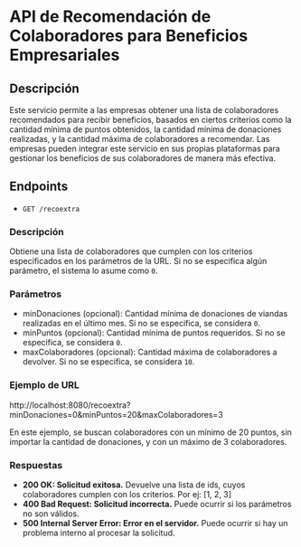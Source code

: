 # API de Recomendación de Colaboradores para Beneficios Empresariales
## Descripción
Este servicio permite a las empresas obtener una lista de colaboradores recomendados para recibir beneficios, basados en ciertos criterios como la cantidad mínima de puntos obtenidos, la cantidad mínima de donaciones realizadas, y la cantidad máxima de colaboradores a recomendar.
Las empresas pueden integrar este servicio en sus propias plataformas para gestionar los beneficios de sus colaboradores de manera más efectiva.

## Endpoints
- `GET /recoextra`
### Descripción
Obtiene una lista de colaboradores que cumplen con los criterios especificados en los parámetros de la URL. Si no se especifica algún parámetro, el sistema lo asume como `0`.

### Parámetros
- minDonaciones (opcional): Cantidad mínima de donaciones de viandas realizadas en el último mes. Si no se especifica, se considera `0`.
- minPuntos (opcional): Cantidad mínima de puntos requeridos. Si no se especifica, se considera `0`.
- maxColaboradores (opcional): Cantidad máxima de colaboradores a devolver. Si no se especifica, se considera `10`.

### Ejemplo de URL
http://localhost:8080/recoextra?minDonaciones=0&minPuntos=20&maxColaboradores=3

En este ejemplo, se buscan colaboradores con un mínimo de 20 puntos, sin importar la cantidad de donaciones, y con un máximo de 3 colaboradores.

### Respuestas
- **200 OK: Solicitud exitosa.** Devuelve una lista de ids, cuyos colaboradores cumplen con los criterios.
  Por ej: [1, 2, 3]
- **400 Bad Request: Solicitud incorrecta.** Puede ocurrir si los parámetros no son válidos.
- **500 Internal Server Error: Error en el servidor.** Puede ocurrir si hay un problema interno al procesar la solicitud.
